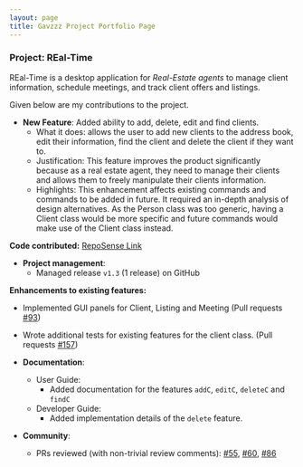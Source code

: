 ```yaml
---
layout: page
title: Gavzzz Project Portfolio Page
---
```


### Project: REal-Time

REal-Time is a desktop application for _Real-Estate agents_ to manage client information, schedule meetings,
and track client offers and listings.

Given below are my contributions to the project.

* **New Feature**: Added ability to add, delete, edit and find clients.
  * What it does: allows the user to add new clients to the address book, edit their information, find the client and 
delete the client if they want to.
   * Justification: This feature improves the product significantly because as a real estate agent, they need to manage 
their clients and allows them to freely manipulate their clients information.
   * Highlights: This enhancement affects existing commands and commands to be added in future. It required an in-depth analysis of design alternatives. As the Person class was too generic, having a Client class would be more specific and
future commands would make use of the Client class instead.


**Code contributed:** [RepoSense Link](https://nus-cs2103-ay2223s1.github.io/tp-dashboard/?search=gavzzz&breakdown=true&sort=groupTitle&sortWithin=title&since=2022-09-16&timeframe=commit&mergegroup=&groupSelect=groupByRepos&checkedFileTypes=docs~functional-code~test-code~other)


* **Project management**:
  * Managed release `v1.3` (1 release) on GitHub

**Enhancements  to existing features:**
* Implemented GUI panels for Client, Listing and Meeting  (Pull requests [\#93]())
* Wrote additional tests for existing features for the client class. (Pull requests [\#157]())

* **Documentation**:
  * User Guide:
    * Added documentation for the features `addC`, `editC`, `deleteC` and `findC` 
  * Developer Guide:
    * Added implementation details of the `delete` feature.


* **Community**:
  * PRs reviewed (with non-trivial review comments): [\#55](), [\#60](), [\#86]()

   
